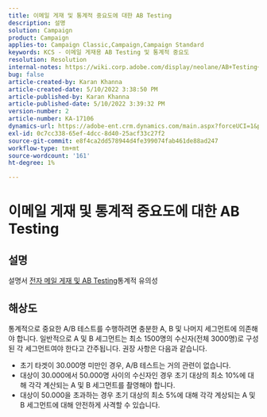 ```yaml
---
title: 이메일 게재 및 통계적 중요도에 대한 AB Testing
description: 설명
solution: Campaign
product: Campaign
applies-to: Campaign Classic,Campaign,Campaign Standard
keywords: KCS - 이메일 게재용 AB Testing 및 통계적 중요도
resolution: Resolution
internal-notes: https://wiki.corp.adobe.com/display/neolane/AB+Testing+for+Email+Deliveries
bug: false
article-created-by: Karan Khanna
article-created-date: 5/10/2022 3:38:50 PM
article-published-by: Karan Khanna
article-published-date: 5/10/2022 3:39:32 PM
version-number: 2
article-number: KA-17106
dynamics-url: https://adobe-ent.crm.dynamics.com/main.aspx?forceUCI=1&pagetype=entityrecord&etn=knowledgearticle&id=0e926246-77d0-ec11-a7b5-00224809c556
exl-id: 0c7cc338-65ef-4dcc-8d40-25acf33c27f2
source-git-commit: e8f4ca2dd578944d4fe399074fab461de88ad247
workflow-type: tm+mt
source-wordcount: '161'
ht-degree: 1%

---
```


# 이메일 게재 및 통계적 중요도에 대한 AB Testing

## 설명


설명서 [전자 메일 게재 및 AB Testing](https://wiki.corp.adobe.com/display/neolane/AB+Testing+for+Email+Deliveries)통계적 유의성


## 해상도


통계적으로 중요한 A/B 테스트를 수행하려면 충분한 A, B 및 나머지 세그먼트에 의존해야 합니다. 일반적으로 A 및 B 세그먼트는 최소 1500명의 수신자(전체 3000명)로 구성된 각 세그먼트여야 한다고 간주됩니다. 권장 사항은 다음과 같습니다.

- 초기 타겟이 30.000명 미만인 경우, A/B 테스트는 거의 관련이 없습니다.
- 대상이 30.000에서 50.000명 사이의 수신자인 경우 초기 대상의 최소 10%에 대해 각각 계산되는 A 및 B 세그먼트를 촬영해야 합니다.
- 대상이 50.000을 초과하는 경우 초기 대상의 최소 5%에 대해 각각 계상되는 A 및 B 세그먼트에 대해 안전하게 사격할 수 있습니다.
